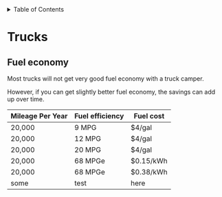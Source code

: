 <!-- START doctoc generated TOC please keep comment here to allow auto update -->
<!-- DON'T EDIT THIS SECTION, INSTEAD RE-RUN doctoc TO UPDATE -->
<details>
<summary>Table of Contents</summary>

- [Trucks](#trucks)
  - [Fuel economy](#fuel-economy)

</details>
<!-- END doctoc generated TOC please keep comment here to allow auto update -->

# Trucks

## Fuel economy

Most trucks will not get very good fuel economy with a truck camper.

However, if you can get slightly better fuel economy, the savings can add up over time.

| Mileage Per Year | Fuel efficiency | Fuel cost |
| ---------------- | --------------- | --------- |
| 20,000           | 9 MPG           | $4/gal    |
| 20,000           | 12 MPG          | $4/gal    |
| 20,000           | 20 MPG          | $4/gal    |
| 20,000           | 68 MPGe         | $0.15/kWh |
| 20,000           | 68 MPGe         | $0.38/kWh |
| some             | test            | here      |

